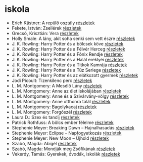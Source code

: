 # iskola

- Erich Kästner: A repülő osztály [részletek](_details/%7Bopf.creator%7D.md#id_964)
- Fekete, István: Zsellérek [részletek](_details/%7Bopf.creator%7D.md#id_741)
- Grecsó, Krisztián: Vera [részletek](_details/%7Bopf.creator%7D.md#id_1224)
- Holly Smale: A lány, akit soha senki sem vett észre [részletek](_details/%7Bopf.creator%7D.md#id_1002)
- J. K. Rowling: Harry Potter és a bölcsek köve [részletek](_details/%7Bopf.creator%7D.md#id_18)
- J. K. Rowling: Harry Potter és a Félvér Herceg [részletek](_details/%7Bopf.creator%7D.md#id_23)
- J. K. Rowling: Harry Potter és a Főnix Rendje [részletek](_details/%7Bopf.creator%7D.md#id_22)
- J. K. Rowling: Harry Potter és a Halál ereklyéi [részletek](_details/%7Bopf.creator%7D.md#id_24)
- J. K. Rowling: Harry Potter és a Titkok Kamrája [részletek](_details/%7Bopf.creator%7D.md#id_19)
- J. K. Rowling: Harry Potter és a Tűz Serlege [részletek](_details/%7Bopf.creator%7D.md#id_21)
- J. K. Rowling: Harry Potter és az elátkozott gyermek [részletek](_details/%7Bopf.creator%7D.md#id_1459)
- Jodi Picoult: Tizenkilenc perc [részletek](_details/%7Bopf.creator%7D.md#id_348)
- L. M. Montgomery: A Mesélő Lány [részletek](_details/%7Bopf.creator%7D.md#id_492)
- L. M. Montgomery: Anne az élet iskolájában [részletek](_details/%7Bopf.creator%7D.md#id_483)
- L. M. Montgomery: Anne és a Szivárvány-völgy [részletek](_details/%7Bopf.creator%7D.md#id_485)
- L. M. Montgomery: Anne otthonra talál [részletek](_details/%7Bopf.creator%7D.md#id_488)
- L. M. Montgomery: Bagolykacaj [részletek](_details/%7Bopf.creator%7D.md#id_495)
- L. M. Montgomery: Forgószél [részletek](_details/%7Bopf.creator%7D.md#id_496)
- Laura D.: Szex és tandíj [részletek](_details/%7Bopf.creator%7D.md#id_904)
- Patrick Rothfuss: A bölcs ember félelme [részletek](_details/%7Bopf.creator%7D.md#id_1029)
- Stephenie Meyer: Breaking Dawn – Hajnalhasadás [részletek](_details/%7Bopf.creator%7D.md#id_793)
- Stephenie Meyer: Eclipse – Napfogyatkozás [részletek](_details/%7Bopf.creator%7D.md#id_794)
- Stephenie Meyer: New Moon – Újhold [részletek](_details/%7Bopf.creator%7D.md#id_795)
- Szabó, Magda: Abigél [részletek](_details/%7Bopf.creator%7D.md#id_1338)
- Szabó, Magda: Mondják meg Zsófikának [részletek](_details/%7Bopf.creator%7D.md#id_1346)
- Vekerdy, Tamás: Gyerekek, óvodák, iskolák [részletek](_details/%7Bopf.creator%7D.md#id_616)